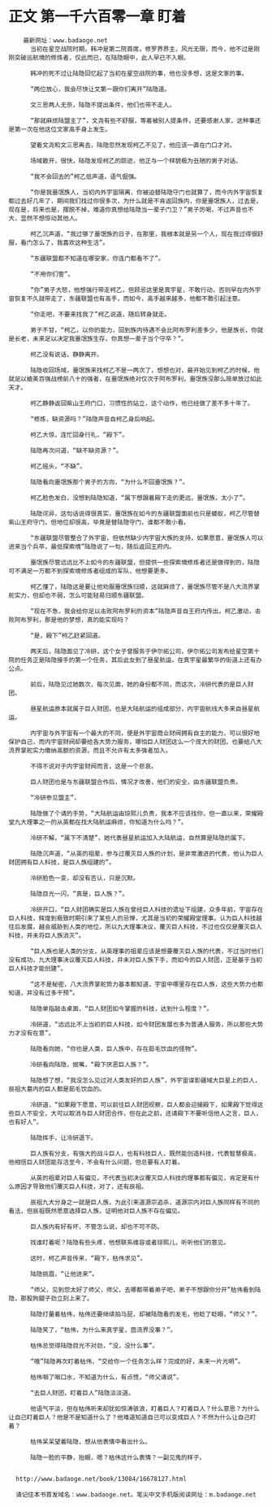 # 正文 第一千六百零一章 盯着
        最新网址：www.badaoge.net
          当初在星空战院时期，韩冲是第二院首席，修罗界界主，风光无限，而今，他不过是刚刚突破巡航境的修炼者，仅此而已，在陆隐眼中，此人早已不入眼。
      
          韩冲的死不过让陆隐回忆起了当初在星空战院的事，他也没多想，这是文家的事。
      
          “两位放心，我会尽快让文第一跟你们离开”陆隐道。
      
          文三思两人无奈，陆隐不提出条件，他们也带不走人。
      
          “那就麻烦陆盟主了”，文尧有些不舒服，等着被别人提条件，还要感谢人家，这种事还是第一次在他这位文家高手身上发生。
      
          望着文尧和文三思离去，陆隐忽然发现柯乙不见了，他应该一直在门口才对。
      
          场域散开，很快，陆隐发现柯乙的踪迹，他正与一个样貌极为丑陋的男子对话。
      
          “我不会回去的”柯乙低声道，语气倔强。
      
          “你是我噩氓族人，当初内外宇宙隔离，你被迫替陆隐守门也就算了，而今内外宇宙恢复都过去好几年了，期间我们找过你很多次，为什么就是不肯返回族内，你是噩氓族人，过去是，现在是，将来也是，摆脱不掉，难道你真想给陆隐当一辈子门卫？”男子厉喝，不过声音也不大，显然不想惊动其他人。
      
          柯乙沉声道，“我过够了噩氓族的日子，在那里，我根本就是另一个人，现在我过得很舒服，看门怎么了，我喜欢这种生活”。
      
          “东疆联盟都不知道在哪安家，你连门都看不了”。
      
          “不用你们管”。
      
          “你”男子大怒，他想强行带走柯乙，但顾忌这里是真宇星，不敢行动，否则早在内外宇宙恢复不久就带走了，东疆联盟也有高手，而如今，高手越来越多，他都不敢引起注意。
      
          “你走吧，不要来找我了”柯乙说道，随后转身就走。
      
          男子不甘，“柯乙，以你的能力，回到族内待遇不会比阿布罗利差多少，他是族长，你就是长老，未来足以决定我噩氓族生存，你真想一辈子当个守卒？”。
      
          柯乙没有说话，静静离开。
      
          陆隐收回场域，噩氓族来找柯乙不是一两次了，想想也对，最开始见到柯乙的时候，他就足以媲美百强战榜前八十的强者，在噩氓族绝对仅次于阿布罗利，噩氓族没那么简单放过如此天才。
      
          柯乙静静返回紫山王府门口，习惯性的站立，这个动作，他已经做了差不多十年了。
      
          “修炼，缺资源吗？”陆隐声音自柯乙身后响起。
      
          柯乙大惊，连忙回身行礼，“殿下”。
      
          陆隐再次问道，“缺不缺资源？”。
      
          柯乙摇头，“不缺”。
      
          陆隐看向噩氓族那个男子的方向，“为什么不回噩氓族？”。
      
          柯乙脸色发白，没想到陆隐知道，“属下想跟着殿下走的更远，噩氓族，太小了”。
      
          陆隐诧异，这句话说得很真实，噩氓族在如今的东疆联盟面前也只是蝼蚁，柯乙尽管替紫山王府守门，但地位却很高，毕竟是替陆隐守门，谁都不敢小看。
      
          “东疆联盟尽管整合了外宇宙，但依然缺少内宇宙大族的支持，如果愿意，噩氓族人可以进来当个兵卒，最低探索境”陆隐说了一句，随后返回王府内。
      
          噩氓族尽管远远比不上如今的东疆联盟，但提供一些探索境修炼者还是做得到的，陆隐可不满足一万都不到探索境修炼者组成的军队，他想要更多。
      
          柯乙懂了，陆隐这是要让他劝服噩氓族归顺，这就麻烦了，噩氓族尽管不是八大流界掌舵实力，但却也不弱，怎么可能轻易归顺东疆联盟。
      
          “现在不急，我会给你足以击败阿布罗利的资本”陆隐声音自王府内传出，柯乙激动，击败阿布罗利，那是他的梦想，真的能实现吗？
      
          “是，殿下”柯乙赶紧回道。
      
          两天后，陆隐面见了冷研，这个女子曾服务于伊尔拓公司，伊尔拓公司发布给星空第十院的任务正是陆隐接手的第一个任务，其后此女到了昼星航运，在真宇星最繁华的街道上还有办公点。
      
          前后，陆隐见过她数次，每次见面，她的身份都不同，而这次，冷研代表的是巨人财团。
      
          昼星航运原本就属于巨人财团，也是大陆航运的组成部分，内宇宙航线大多来自昼星航运。
      
          内宇宙与外宇宙有一个最大的不同，便是外宇宙商业财阀拥有自主的能力，可以很好地保护自己，而内宇宙财阀却要给各大势力服务，哪怕巨人财团这么一个庞大的财团，也要给八大流界掌舵实力缴纳高额的资源，而且不允许有太多强者加入。
      
          不得不说对于内宇宙财阀而言，这是一个悲哀。
      
          巨人财团也是与东疆联盟合作后，情况才改善，他们的安全，由东疆联盟负责。
      
          “冷研参见盟主”，
      
          陆隐做了个请的手势，“大陆航运由琼熙儿负责，我本不应该找你，但一直以来，荣耀殿堂九大理事之一的从英都在找大陆航运麻烦，你知道为什么吗？”。
      
          冷研不解，“属下不清楚”，她代表昼星航运加入大陆航运，自然算是陆隐的属下。
      
          陆隐沉声道，“从英的祖辈，参与过覆灭巨人族的计划，是非常激进的代表，他认为巨人财团拥有巨人科技，是巨人族组建的”。
      
          冷研脸色一变，却没有否认，只是沉默。
      
          陆隐目光一闪，“真是，巨人族？”。
      
          冷研开口，“巨人财团确实是巨人族在曾经巨人科技的遗址下组建，众多年前，宇宙存在巨人科技，辉煌到极致时期引来了某些人的忌惮，尤其是当初的荣耀殿堂理事，认为巨人科技越往后发展，越会威胁到人类的地位，所以九大理事决议，覆灭巨人科技，不过也仅仅是覆灭巨人科技，并未将巨人族消灭”。
      
          “巨人族也是人类的分支，从英理事的祖辈应该是想要覆灭巨人族的代表，不过当时他们没有成功，九大理事决议覆灭巨人科技，并未对巨人族下手，而如今的巨人财团，正是基于当初巨人科技才能创建”。
      
          “这不是秘密，八大流界掌舵势力基本都知道，宇宙中哪里存在巨人族，这些大势力也都知道，并没有过多干预”。
      
          陆隐单指敲击桌面，“巨人财团如今掌握的科技，达到什么程度？”。
      
          冷研道，“远远比不上当初的巨人科技，如今财团发展也多为普通人服务，所以那些大势力才没有在意”。
      
          陆隐看向她，“你也是人类，巨人族中，存在茹毛饮血的怪物”。
      
          冷研看向陆隐，抿嘴，“殿下厌恶巨人族？”。
      
          陆隐想了想，“我没怎么见过对人类友好的巨人族”，外宇宙谍影疆域大巨星上的巨人，辰祖大墓内的巨人都是茹毛饮血的。
      
          冷研道，“如果殿下愿意，可以前往巨人财团视察，巨人都会迎接殿下，如果殿下觉得这些巨人不安全，大可以取消与巨人财团合作，但在此之前，还请殿下不要听信他人之言，巨人，也有好人”。
      
          陆隐挥手，让冷研退下。
      
          巨人族有分支，有强大的战斗巨人，也有科技巨人，既然能创造科技，代表智慧极高，他相信巨人财团能存活至今，不会有什么问题，但总要有人盯着。
      
          从英的祖辈对巨人有偏见，不代表当初决议覆灭巨人科技的理事都有偏见，肯定是有什么原因才导致他们覆灭巨人科技，对了，还有辰祖。
      
          辰祖九大分身之一就是巨人族，为此引来道源宗追杀，道源宗内对巨人族同样有不同的看法，但辰祖既然愿意选择巨人族，证明他对巨人族不存在偏见。
      
          巨人族内有好有坏，不管怎么说，却也不可不防。
      
          找谁盯着呢？陆隐有些头疼，他想联系维容或者琼熙儿，听听他们的意见。
      
          这时，柯乙声音传来，“殿下，枯伟求见”。
      
          陆隐挑眉，“让他进来”。
      
          “师父，见到您太好了师父，师父，去哪都带着弟子吧，弟子不想跟你分开”枯伟看到陆隐，那股狗腿子劲立刻上来了。
      
          陆隐打量着枯伟，枯伟还要继续拍马屁，却被陆隐看的发毛，他眨了眨眼，“师父？”。
      
          陆隐笑了，“枯伟，为什么来真宇星，茴流界没事？”。
      
          枯伟总觉得陆隐目光不对劲，“没，没什么事”。
      
          “哦”陆隐再次盯着枯伟，“交给你一个任务怎么样？完成的好，未来一片光明”。
      
          枯伟咽了咽口水，不知道为什么，有点慌，“师父请说”。
      
          “去巨人财团，盯着巨人”陆隐淡淡道。
      
          他语气平淡，但在枯伟听来却犹如惊涛骇浪，盯着巨人？盯着巨人？什么意思？为什么让自己盯着巨人？他是不是知道什么了？他难道知道自己可以变成巨人？不然为什么让自己盯着？
      
          枯伟呆呆望着陆隐，想从他表情中看出什么。
      
          陆隐一脸的平静，抬眼，嗯？枯伟这什么表情？一副见鬼的样子。
      
      
      http://www.badaoge.net/book/13084/16678127.html
      
      请记住本书首发域名：www.badaoge.net。笔尖中文手机版阅读网址：m.badaoge.net